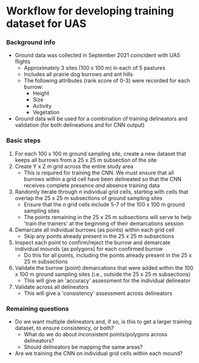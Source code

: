 # Workflow for developing training dataset for UAS

### Background info
* Ground data was collected in September 2021 coincident with UAS flights
    * Approximately 3 sites (100 x 100 m) in each of 5 pastures
    * Includes all prairie dog burrows and ant hills
    * The following attributes (rank score of 0-3) were recorded for each burrow:
        * Height
        * Size
        * Activity
        * Vegetation
* Ground data will be used for a combination of training delineators and validation (for both delineations and for CNN output)

### Basic steps
1. For each 100 x 100 m ground sampling site, create a new dataset that keeps all burrows from a 25 x 25 m subsection of the site
2. Create Y x Z m grid across the entire study area
    * This is required for training the CNN. We must ensure that all burrows within a grid cell have been delineated so that the CNN receives complete presence *and* absence training data
3. Randomly iterate through *n* individual grid cells, starting with cells that overlap the 25 x 25 m subsections of ground sampling sites
    * Ensure that the *n* grid cells include 5-7 of the 100 x 100 m ground sampling sites
    * The points remaining in the 25 x 25 m subsections will serve to help 'train the trainers' at the beginning of their demarcations session
4. Demarcate all individual burrows (as points) within each grid cell
    * Skip any points already present in the 25 x 25 m subsections
5. Inspect each point to confirm/reject the burrow and demarcate individual mounds (as polygons) for each confirmed burrow
    * Do this for all points, including the points already present in the 25 x 25 m subsections
6. Validate the burrow (point) demarcations that were added within the 100 x 100 m ground sampling sites (i.e., outside the 25 x 25 m subsections)
    * This will give an 'accuracy' assessment for the individual delineator
7. Validate across all delineators
    * This will give a 'consistency' assessment across delineators

### Remaining questions
* Do we want multiple delineators and, if so, is this to get a larger training dataset, to ensure consistency, or both?
    * What do we do about inconsistent points/polygons across delineators?
    * Should delineators be mapping the same areas?
* Are we training the CNN on individual grid cells within each mound?
